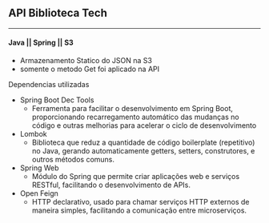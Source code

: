 ## API Biblioteca Tech
------------------------

#### Java || Spring || S3

- Armazenamento Statico do JSON na S3
- somente o metodo Get foi aplicado na API

Dependencias utilizadas
 - Spring Boot Dec Tools
   - Ferramenta para facilitar o desenvolvimento em Spring Boot, proporcionando recarregamento automático das mudanças no código e outras melhorias para acelerar o ciclo de desenvolvimento
 - Lombok
   - Biblioteca que reduz a quantidade de código boilerplate (repetitivo) no Java, gerando automaticamente getters, setters, construtores, e outros métodos comuns.
 - Spring Web
   - Módulo do Spring que permite criar aplicações web e serviços RESTful, facilitando o desenvolvimento de APIs.
 - Open Feign
   - HTTP declarativo, usado para chamar serviços HTTP externos de maneira simples, facilitando a comunicação entre microserviços.
 
